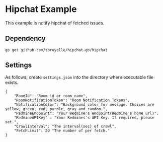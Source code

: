 # Hipchat Example

This example is notify hipchat of fetched issues.

## Dependency

```
go get github.com/tbruyelle/hipchat-go/hipchat
```

## Settings

As follows, create `settings.json` into the directory where executable file exists.

```
{
    "RoomId": "Room id or room name",
    "RoomNotificationToken": "Room Notification Tokens",
    "NotificationColor": "Background color for message. Choices are yellow, green, red, purple, gray and random.",
    "RedmineEndpoint": "Your Redmine's endpoint(Redmine's home url)",
    "RedmineAPIKey" : "Your Redmines's API Key. If required, please set.",
    "CrawlInterval": "The interval(sec) of crawl",
    "FetchLimit": 20 "The number of per fetch."
}
```
